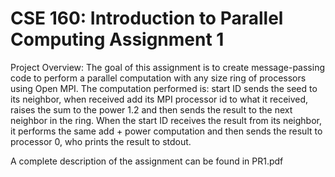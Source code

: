 # CSE 160: Introduction to Parallel Computing Assignment 1

Project Overview: The goal of this assignment is to create message-passing code to perform a parallel computation with any size ring of processors using Open MPI. The computation performed is: start ID sends the seed to its neighbor, when received add its MPI processor id to what it received, raises the sum to the power 1.2 and then sends the result to the next neighbor in the ring. When the start ID receives the result from its neighbor, it performs the same add + power computation and then sends the result to processor 0, who prints the result to stdout.

A complete description of the assignment can be found in PR1.pdf
